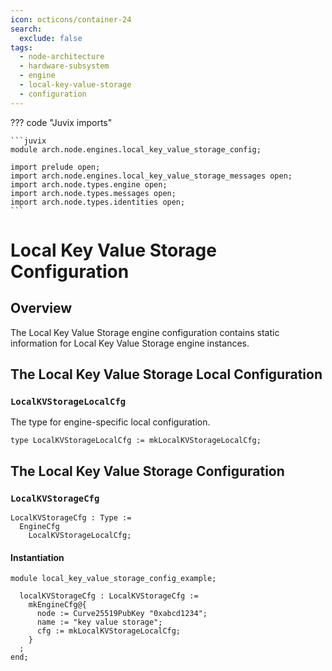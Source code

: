 ```yaml
---
icon: octicons/container-24
search:
  exclude: false
tags:
  - node-architecture
  - hardware-subsystem
  - engine
  - local-key-value-storage
  - configuration
---
```


??? code "Juvix imports"

    ```juvix
    module arch.node.engines.local_key_value_storage_config;

    import prelude open;
    import arch.node.engines.local_key_value_storage_messages open;
    import arch.node.types.engine open;
    import arch.node.types.messages open;
    import arch.node.types.identities open;
    ```

# Local Key Value Storage Configuration

## Overview

The Local Key Value Storage engine configuration contains static information for Local Key Value Storage engine instances.

## The Local Key Value Storage Local Configuration

### `LocalKVStorageLocalCfg`

The type for engine-specific local configuration.

<!-- --8<-- [start:LocalKVStorageLocalCfg] -->
```juvix
type LocalKVStorageLocalCfg := mkLocalKVStorageLocalCfg;
```
<!-- --8<-- [end:LocalKVStorageLocalCfg] -->

## The Local Key Value Storage Configuration

### `LocalKVStorageCfg`

<!-- --8<-- [start:LocalKVStorageCfg] -->
```juvix
LocalKVStorageCfg : Type :=
  EngineCfg
    LocalKVStorageLocalCfg;
```
<!-- --8<-- [end:LocalKVStorageCfg] -->

#### Instantiation

<!-- --8<-- [start:localKVStorageCfg] -->
```juvix extract-module-statements
module local_key_value_storage_config_example;

  localKVStorageCfg : LocalKVStorageCfg :=
    mkEngineCfg@{
      node := Curve25519PubKey "0xabcd1234";
      name := "key value storage";
      cfg := mkLocalKVStorageLocalCfg;
    }
  ;
end;
```
<!-- --8<-- [end:localKVStorageCfg] -->
